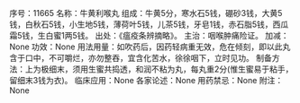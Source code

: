 序号：11665
名称：牛黄利喉丸
组成：牛黄5分，寒水石5钱，硼砂3钱，大黄5钱，白秋石5钱，小生地5钱，薄荷叶5钱，儿茶5钱，牙皂1钱，赤石脂5钱，西瓜霜5钱，生白蜜1两5钱。
出处：《瘟疫条辨摘略》。
主治：咽喉肿痛险证。
加减：None
功效：None
用法用量：如吹药后，因药轻病重无效，危在倾刻，即以此丸含于口中，不可嚼烂，亦勿整吞，宜含化苦水，徐徐咽下，立时见功。
制备方法：上为极细末，须用生蜜共捣透，和润不粘为丸，每丸重2分(惟生蜜易于粘手，留细末3钱为衣)。
临床应用：None
各家论述：None
用药禁忌：None
附注：None
